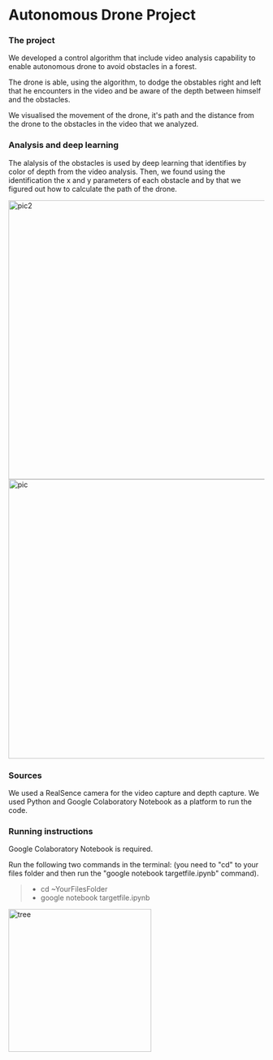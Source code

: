 # Autonomous Drone Project

### The project
We developed a control algorithm that include video analysis capability to enable autonomous drone to avoid obstacles in a forest.

The drone is able, using the algorithm, to dodge the obstables right and left that he encounters in the video and be aware of the depth between himself and the obstacles.

We visualised the movement of the drone, it's path and the distance from the drone to the obstacles in the video that we analyzed.

### Analysis and deep learning
The alalysis of the obstacles is used by deep learning that identifies by color of depth from the video analysis.
Then, we found using the identification the x and y parameters of each obstacle and by that we figured out how to calculate the path of the drone.

<img width="549" alt="pic2" src="https://user-images.githubusercontent.com/73496090/178831447-d546c5d9-0a9a-425d-b1a0-951279fccebd.PNG">

<img width="550" alt="pic" src="https://user-images.githubusercontent.com/73496090/178831506-c72bd482-e3eb-45e3-9c61-e140c3b05e88.PNG">

### Sources
We used a RealSence camera for the video capture and depth capture.
We used Python and Google Colaboratory Notebook as a platform to run the code.

### Running instructions
Google Colaboratory Notebook is required.

Run the following two commands in the terminal:
(you need to "cd" to your files folder and then run the "google notebook targetfile.ipynb" command).

> - cd ~YourFilesFolder
> - google notebook targetfile.ipynb

<img width="281" alt="tree" src="https://user-images.githubusercontent.com/73496090/178832664-6909c718-359c-456f-a85b-b3342057a2af.png">
